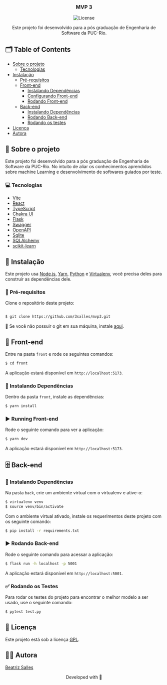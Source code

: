 <p align="center">

  <h3 align="center">MVP 3</h3>

<p align="center">
  <img src="https://img.shields.io/static/v1?label=Lincense&message=GPL&color=0000ff" alt="License" />
</p>

<p align="center">
    Este projeto foi desenvolvido para a pós graduação de Engenharia de Software da PUC-Rio.
</p>

<!-- TABLE OF CONTENTS -->
## 🗂 Table of Contents

* [Sobre o projeto](#book-sobre-o-projeto)
  * [Tecnologias](#computer-tecnologias)
* [Instalação](#bricks-instalacao)
  * [Pré-requisitos](#construction-pre-requisitos)
  * [Front-end](#lipstick-front-end)
    * [Instalando Dependências](#construction-instalando-dependencias)
    * [Configurando Front-end](#wrench-configurando-front-end)
    * [Rodando Front-end](#arrow_forward-rodando-front-end)
  * [Back-end](#file_cabinet-back-end)
    * [Instalando Dependências](#construction-instalando-dependencias)
    * [Rodando Back-end](#arrow_forward-rodando-back-end)
    * [Rodando os testes](#white_check_mark-rodando-os-testes) 
* [Licença](#page_facing_up-licenca)
* [Autora](#woman_technologist-autora)

## :book: Sobre o projeto

Este projeto foi desenvolvido para a pós graduação de Engenharia de Software da PUC-Rio. No intuito de aliar os conhecimentos aprendidos sobre machine Learning e desenvolvimento de softwares guiados por teste.

### :computer: Tecnologias

* [Vite](https://vitejs.dev)
* [React](https://react.dev/)
* [TypeScript](https://www.typescriptlang.org)
* [Chakra UI](https://chakra-ui.com/)
* [Flask](https://flask.palletsprojects.com/en/2.3.x)
* [Swagger](https://swagger.io/)
* [OpenAPI](https://www.openapis.org)
* [Sqlite](https://www.sqlite.org/index.html)
* [SQLAlchemy](https://www.sqlalchemy.org/)
* [scikit-learn](https://scikit-learn.org/stable/)

## :bricks: Instalação

Este projeto usa [Node.js](https://nodejs.org/en/), [Yarn](https://yarnpkg.com), [Python](https://www.python.org/) e [Virtualenv](https://virtualenv.pypa.io/en/latest/), você precisa deles para construir as dependências dele.

### :construction: Pré-requisitos

Clone o repositório deste projeto:

```bash

$ git clone https://github.com/3salles/mvp3.git

```
🚨 Se você não possuir o git em sua máquina, instale [aqui](https://git-scm.com/downloads).

## :lipstick: Front-end

Entre na pasta `front` e rode os seguintes comandos:


```bash
$ cd front
```

A aplicação estará disponível em `http://localhost:5173`.

### :construction: Instalando Dependências

Dentro da pasta `front`, instale as dependências:

```bash
$ yarn install
```

### :arrow_forward: Running Front-end

Rode o seguinte comando para ver a aplicação:

```bash
$ yarn dev
```

A aplicação estará disponível em  `http://localhost:5173`.

## :file_cabinet: Back-end

### :construction: Instalando Dependências

Na pasta `back`, crie um ambiente virtual com o virtualenv e ative-o:

```bash
$ virtualenv venv
$ source venv/bin/activate
```

Com o ambiente virtual ativado, instale os requerimentos deste projeto com os seguinte comando:

```bash
$ pip install -r requirements.txt
```

### :arrow_forward: Rodando Back-end

Rode o seguinte comando para acessar a aplicação:

```bash
$ flask run -h localhost -p 5001
```

A aplicação estará disponível em `http://localhost:5001`.

### :white_check_mark: Rodando os Testes

Para rodar os testes do projeto para encontrar o melhor modelo a ser usado, use o seguinte comando:

```bash
$ pytest test.py
```

## :page_facing_up: Licença

Este projeto está sob a licença [GPL](https://github.com/3salles/eWallet-front/blob/main/LICENSE).

## :woman_technologist: Autora

[Beatriz Salles](https://github.com/3salles)

<p align="center">Developed with 💜</p>